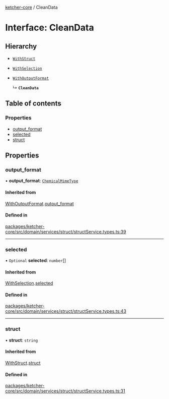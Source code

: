 [ketcher-core](../README.md) / CleanData

# Interface: CleanData

## Hierarchy

- [`WithStruct`](WithStruct.md)

- [`WithSelection`](WithSelection.md)

- [`WithOutputFormat`](WithOutputFormat.md)

  ↳ **`CleanData`**

## Table of contents

### Properties

- [output\_format](CleanData.md#output_format)
- [selected](CleanData.md#selected)
- [struct](CleanData.md#struct)

## Properties

### output\_format

• **output\_format**: [`ChemicalMimeType`](../enums/ChemicalMimeType.md)

#### Inherited from

[WithOutputFormat](WithOutputFormat.md).[output_format](WithOutputFormat.md#output_format)

#### Defined in

[packages/ketcher-core/src/domain/services/struct/structService.types.ts:39](https://github.com/epam/ketcher/blob/bf065756/packages/ketcher-core/src/domain/services/struct/structService.types.ts#L39)

___

### selected

• `Optional` **selected**: `number`[]

#### Inherited from

[WithSelection](WithSelection.md).[selected](WithSelection.md#selected)

#### Defined in

[packages/ketcher-core/src/domain/services/struct/structService.types.ts:43](https://github.com/epam/ketcher/blob/bf065756/packages/ketcher-core/src/domain/services/struct/structService.types.ts#L43)

___

### struct

• **struct**: `string`

#### Inherited from

[WithStruct](WithStruct.md).[struct](WithStruct.md#struct)

#### Defined in

[packages/ketcher-core/src/domain/services/struct/structService.types.ts:31](https://github.com/epam/ketcher/blob/bf065756/packages/ketcher-core/src/domain/services/struct/structService.types.ts#L31)
